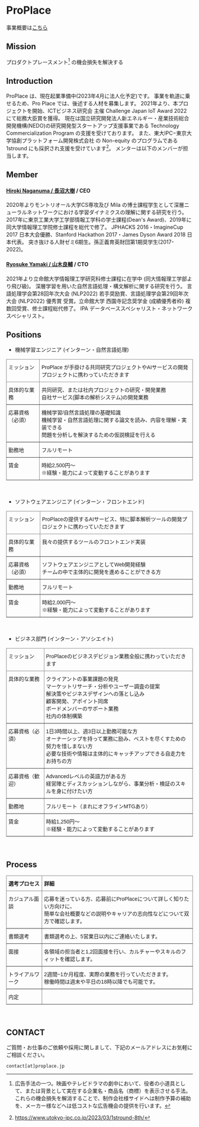 # ProPlace 

事業概要は[こちら](http://pro-place.site/)

## Mission
プロダクトプレースメント[^1] の機会損失を解決する

## Introduction
ProPlace は、現在起業準備中(2023年4月に法人化予定)です。
事業を軌道に乗せるため、Pro Place では、後述する人材を募集します。
2021年より、本プロジェクトを開始、ICTビジネス研究会 主催 Challenge Japan IoT Award 2022 にて総務大臣賞を獲得。
現在は国立研究開発法人新エネルギー・産業技術総合開発機構(NEDO)の研究開発型スタートアップ支援事業である Technology Commercialization Program の支援を受けております。
また、東大IPC−東京大学協創プラットフォーム開発株式会社 の Non-equity のプログラムである 1stround にも採択され支援を受けています[^2]。
メンターは以下のメンバーが担当します。

## Member

#### [Hiroki Naganuma / 長沼大樹](https://hiroki11x.github.io/) / CEO

2020年よりモントリオール大学CS専攻及び Mila の博士課程学生として深層ニューラルネットワークにおける学習ダイナミクスの理解に関する研究を行う。
2017年に東京工業大学工学部情報工学科の学士課程(Dean's Award)、2019年に同大学情報理工学院修士課程を総代で修了。
JPHACKS 2016・ImagineCup 2017 日本大会優勝、Stanford Hackathon 2017・James Dyson Award 2018 日本代表。
突き抜ける人財ゼミ6期生。孫正義育英財団第1期奨学生(2017-2022)。 


#### [Ryosuke Yamaki / 山木良輔](https://www.linkedin.com/in/ryosuke-yamaki-b10352163/) / CTO

2021年より立命館大学情報理工学研究科修士課程に在学中 (同大情報理工学部より飛び級)。 深層学習を用いた自然言語処理・構文解析に関する研究を行う。
言語処理学会第28回年次大会 (NLP2022) 若手奨励賞、言語処理学会第29回年次大会 (NLP2022) 優秀賞 受賞。立命館大学 西園寺記念奨学金 (成績優秀者枠) 複数回受賞、修士課程総代修了。 
IPA データベーススペシャリスト・ネットワークスペシャリスト。


## Positions
- 機械学習エンジニア (インターン・自然言語処理)

<style type="text/css">
.tg  {border-collapse:collapse;border-spacing:0;}
.tg td{border-color:black;border-style:solid;border-width:1px;font-family:Arial, sans-serif;font-size:14px;
  overflow:hidden;padding:10px 5px;word-break:normal;}
.tg th{border-color:black;border-style:solid;border-width:1px;font-family:Arial, sans-serif;font-size:14px;
  font-weight:normal;overflow:hidden;padding:10px 5px;word-break:normal;}
.tg .tg-0pky{border-color:inherit;text-align:left;vertical-align:top}
</style>
<table class="tg">
<thead>
  <tr>
    <th class="tg-0pky"><span style="font-weight:400;font-style:normal">ミッション</span></th>
    <th class="tg-0pky"><span style="font-weight:400;font-style:normal">ProPlace が手掛ける共同研究プロジェクトやAIサービスの開発プロジェクトに携わっていただきます</span></th>
  </tr>
</thead>
<tbody>
  <tr>
    <td class="tg-0pky"><span style="font-weight:400;font-style:normal">具体的な業務</span></td>
    <td class="tg-0pky">共同研究、または社内プロジェクトの研究・開発業務 <br>自社サービス(脚本の解析システム)の開発業務</td>
  </tr>
  <tr>
    <td class="tg-0pky"><span style="font-weight:400;font-style:normal">応募資格（必須）</span></td>
    <td class="tg-0pky">機械学習/自然言語処理の基礎知識 <br>機械学習・自然言語処理に関する論文を読み、内容を理解・実装できる <br>問題を分析しを解決するための仮説検証を行える</td>
  </tr>
  <tr>
    <td class="tg-0pky"><span style="font-weight:400;font-style:normal">勤務地</span></td>
    <td class="tg-0pky"><span style="font-weight:400;font-style:normal">フルリモート</span></td>
  </tr>
  <tr>
    <td class="tg-0pky">賃金</td>
    <td class="tg-0pky">時給2,500円〜<br>※経験・能力によって変動することがあります</td>
  </tr>
</tbody>
</table>

<br>

<!-- - 機械学習エンジニアインターン (因果推論)

<style type="text/css">
.tg  {border-collapse:collapse;border-spacing:0;}
.tg td{border-color:black;border-style:solid;border-width:1px;font-family:Arial, sans-serif;font-size:14px;
  overflow:hidden;padding:10px 5px;word-break:normal;}
.tg th{border-color:black;border-style:solid;border-width:1px;font-family:Arial, sans-serif;font-size:14px;
  font-weight:normal;overflow:hidden;padding:10px 5px;word-break:normal;}
.tg .tg-0pky{border-color:inherit;text-align:left;vertical-align:top}
</style>
<table class="tg">
<thead>
  <tr>
    <th class="tg-0pky"><span style="font-weight:400;font-style:normal">ミッション</span></th>
    <th class="tg-0pky"><span style="font-weight:400;font-style:normal">ProPlace が手掛ける共同研究プロジェクトやAIサービスの開発プロジェクトに携わっていただきます</span></th>
  </tr>
</thead>
<tbody>
  <tr>
    <td class="tg-0pky"><span style="font-weight:400;font-style:normal">具体的な業務</span></td>
    <td class="tg-0pky">共同研究、または社内プロジェクトの研究・開発業務 <br>自社サービス(プロダクトプレースメントの効果推定システム)の開発業務</td>
  </tr>
  <tr>
    <td class="tg-0pky"><span style="font-weight:400;font-style:normal">応募資格（必須）</span></td>
    <td class="tg-0pky">機械学習/因果推論の基礎知識 <br> 機械学習・因果推論に関する論文を読み、内容を理解・実装できる <br>問題を分析しを解決するための仮説検証を行える</td>
  </tr>
  <tr>
    <td class="tg-0pky"><span style="font-weight:400;font-style:normal">勤務地</span></td>
    <td class="tg-0pky"><span style="font-weight:400;font-style:normal">フルリモート</span></td>
  </tr>
  <tr>
    <td class="tg-0pky">賃金</td>
    <td class="tg-0pky">時給2,500円〜<br>※経験・能力によって変動することがあります</td>
  </tr>
</tbody>
</table>

<br> -->

- ソフトウェアエンジニア (インターン・フロントエンド)

<style type="text/css">
.tg  {border-collapse:collapse;border-spacing:0;}
.tg td{border-color:black;border-style:solid;border-width:1px;font-family:Arial, sans-serif;font-size:14px;
  overflow:hidden;padding:10px 5px;word-break:normal;}
.tg th{border-color:black;border-style:solid;border-width:1px;font-family:Arial, sans-serif;font-size:14px;
  font-weight:normal;overflow:hidden;padding:10px 5px;word-break:normal;}
.tg .tg-0pky{border-color:inherit;text-align:left;vertical-align:top}
</style>
<table class="tg">
<thead>
  <tr>
    <th class="tg-0pky"><span style="font-weight:400;font-style:normal">ミッション</span></th>
    <th class="tg-0pky"><span style="font-weight:400;font-style:normal">ProPlaceの提供するAIサービス、特に脚本解析ツールの開発プロジェクトに携わっていただきます</span></th>
  </tr>
</thead>
<tbody>
  <tr>
    <td class="tg-0pky"><span style="font-weight:400;font-style:normal">具体的な業務</span></td>
    <td class="tg-0pky">我々の提供するツールのフロントエンド実装</td>
  </tr>
  <tr>
    <td class="tg-0pky"><span style="font-weight:400;font-style:normal">応募資格（必須）</span></td>
    <td class="tg-0pky">ソフトウェアエンジニアとしてWeb開発経験 <br>チームの中で主体的に開発を進めることができる方</td>
  </tr>
  <tr>
    <td class="tg-0pky"><span style="font-weight:400;font-style:normal">勤務地</span></td>
    <td class="tg-0pky"><span style="font-weight:400;font-style:normal">フルリモート</span></td>
  </tr>
  <tr>
    <td class="tg-0pky">賃金</td>
    <td class="tg-0pky">時給2,000円〜<br>※経験・能力によって変動することがあります</td>
  </tr>
</tbody>
</table>

<br>

- ビジネス部門 (インターン・アソシエイト)

<style type="text/css">
.tg  {border-collapse:collapse;border-spacing:0;}
.tg td{border-color:black;border-style:solid;border-width:1px;font-family:Arial, sans-serif;font-size:14px;
  overflow:hidden;padding:10px 5px;word-break:normal;}
.tg th{border-color:black;border-style:solid;border-width:1px;font-family:Arial, sans-serif;font-size:14px;
  font-weight:normal;overflow:hidden;padding:10px 5px;word-break:normal;}
.tg .tg-0pky{border-color:inherit;text-align:left;vertical-align:top}
</style>
<table class="tg">
<thead>
  <tr>
    <th class="tg-0pky"><span style="font-weight:400;font-style:normal">ミッション</span></th>
    <th class="tg-0pky"><span style="font-weight:400;font-style:normal">ProPlaceのビジネスデビジョン業務全般に携わっていただきます</span></th>
  </tr>
</thead>
<tbody>
  <tr>
    <td class="tg-0pky"><span style="font-weight:400;font-style:normal">具体的な業務</span></td>
    <td class="tg-0pky">クライアントの事業課題の発見 <br>マーケットリサーチ・分析やユーザー調査の提案  <br>解決策やビジネスデザインへの落とし込み  <br>顧客開発、アポイント同席  <br>ボードメンバーのサポート業務  <br>社内の体制構築 <br></td>
  </tr>
  <tr>
    <td class="tg-0pky"><span style="font-weight:400;font-style:normal">応募資格（必須）</span></td>
    <td class="tg-0pky">1日3時間以上、週3日以上勤務可能な方 <br>オーナーシップを持って業務に励み、ベストを尽くすための努力を惜しまない方 <br>必要な技術や情報は主体的にキャッチアップできる自走力をお持ちの方</td>
  </tr>
  <tr>
    <td class="tg-0pky"><span style="font-weight:400;font-style:normal">応募資格（歓迎）</span></td>
    <td class="tg-0pky">Advancedレベルの英語力がある方 <br>経営陣とディスカッションしながら、事業分析・検証のスキルを身に付けたい方</td>
  </tr>
  <tr>
    <td class="tg-0pky"><span style="font-weight:400;font-style:normal">勤務地</span></td>
    <td class="tg-0pky"><span style="font-weight:400;font-style:normal">フルリモート（まれにオフラインMTGあり）</span></td>
  </tr>
  <tr>
    <td class="tg-0pky">賃金</td>
    <td class="tg-0pky">時給1,250円〜<br>※経験・能力によって変動することがあります</td>
  </tr>
</tbody>
</table>

<br>
      
## Process

<style type="text/css">
.tg  {border-collapse:collapse;border-spacing:0;}
.tg td{border-color:black;border-style:solid;border-width:1px;font-family:Arial, sans-serif;font-size:14px;
  overflow:hidden;padding:10px 5px;word-break:normal;}
.tg th{border-color:black;border-style:solid;border-width:1px;font-family:Arial, sans-serif;font-size:14px;
  font-weight:normal;overflow:hidden;padding:10px 5px;word-break:normal;}
.tg .tg-0pky{border-color:inherit;text-align:left;vertical-align:top}
</style>
<table class="tg">
<thead>
  <tr>
    <th class="tg-0pky"><span style="font-weight:bold">選考プロセス</span></th>
    <th class="tg-0pky"><span style="font-weight:700;font-style:normal">詳細</span></th>
  </tr>
</thead>
<tbody>
  <tr>
    <td class="tg-0pky"><span style="font-weight:400;font-style:normal">カジュアル面談</span></td>
    <td class="tg-0pky">応募を迷っている方、応募前にProPlaceについて詳しく知りたい方向けに、<br>簡単な会社概要などの説明やキャリアの志向性などについて双方で確認します。</td>
  </tr>
  <tr>
    <td class="tg-0pky"><span style="font-weight:400;font-style:normal">書類選考</span></td>
    <td class="tg-0pky"><span style="font-weight:400;font-style:normal">書類選考の上、5営業日以内にご連絡いたします。</span></td>
  </tr>
  <tr>
    <td class="tg-0pky"><span style="font-weight:400;font-style:normal">面接</span></td>
    <td class="tg-0pky"><span style="font-weight:400;font-style:normal">各領域の担当者と1,2回面接を行い、カルチャーやスキルのフィットを確認します。</span></td>
  </tr>
  <tr>
    <td class="tg-0pky"><span style="font-weight:400;font-style:normal">トライアルワーク</span></td>
    <td class="tg-0pky">2週間~1か月程度、実際の業務を行っていただきます。<br>稼働時間は週末や平日の18時以降でも可能です。<br></td>
  </tr>
  <tr>
    <td class="tg-0pky"><span style="font-weight:400;font-style:normal">内定</span></td>
    <td class="tg-0pky"></td>
  </tr>
</tbody>
</table>

<br>

## CONTACT
ご質問・お仕事のご依頼や採用に関しまして、下記のメールアドレスにお気軽にご相談ください。

`contact[at]proplace.jp`

[^1]: 広告手法の一つ。映画やテレビドラマの劇中において、役者の小道具として、または背景として実在する企業名・商品名（商標）を表示させる手法。これらの機会損失を解消することで、制作会社様サイドへは制作予算の補助を、メーカー様などへは低コストな広告機会の提供を行います。

[^2]: https://www.utokyo-ipc.co.jp/2023/03/1stround-8th/
